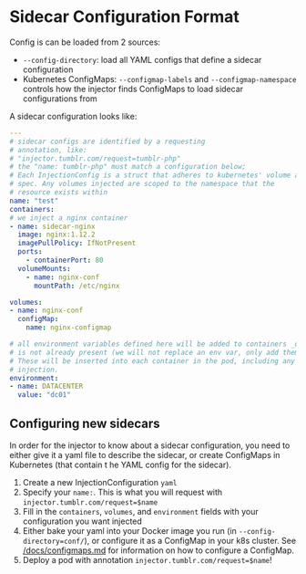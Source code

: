 # Sidecar Configuration Format

Config is can be loaded from 2 sources:
* `--config-directory`: load all YAML configs that define a sidecar configuration
* Kubernetes ConfigMaps: `--configmap-labels` and `--configmap-namespace` controls how the injector finds ConfigMaps to load sidecar configurations from

A sidecar configuration looks like:

```yaml
---
# sidecar configs are identified by a requesting
# annotation, like:
# "injector.tumblr.com/request=tumblr-php"
# the "name: tumblr-php" must match a configuration below; 
# Each InjectionConfig is a struct that adheres to kubernetes' volume and containers
# spec. Any volumes injected are scoped to the namespace that the
# resource exists within
name: "test"
containers:
# we inject a nginx container
- name: sidecar-nginx
  image: nginx:1.12.2
  imagePullPolicy: IfNotPresent
  ports:
    - containerPort: 80
  volumeMounts:
    - name: nginx-conf
      mountPath: /etc/nginx

volumes:
- name: nginx-conf
  configMap:
    name: nginx-configmap

# all environment variables defined here will be added to containers _only_ if the .Name
# is not already present (we will not replace an env var, only add them)
# These will be inserted into each container in the pod, including any containers added via
# injection.
environment:
- name: DATACENTER
  value: "dc01"
```

## Configuring new sidecars

In order for the injector to know about a sidecar configuration, you need to either give it a yaml file to describe the sidecar, or create ConfigMaps in Kubernetes (that contain t  he YAML config for the sidecar).

1. Create a new InjectionConfiguration `yaml`
  1. Specify your `name:`. This is what you will request with `injector.tumblr.com/request=$name`
  2. Fill in the `containers`, `volumes`, and `environment` fields with your configuration you want injected
2. Either bake your yaml into your Docker image you run (in `--config-directory=conf/`), or configure it as a ConfigMap in your k8s cluster. See [/docs/configmaps.md](/docs/configmaps.md) for information on how to configure a ConfigMap.
3. Deploy a pod with annotation `injector.tumblr.com/request=$name`!


